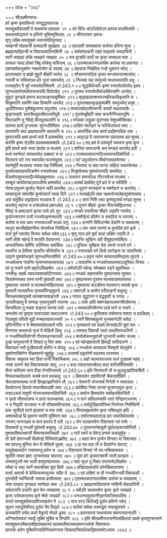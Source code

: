 +++
title = "२४३"

+++
श्रीलक्ष्मीरुवाच-  
हरे कृष्ण कृपासिन्धो जगदुद्धारकारक ।  
माघशुक्लैकादशीं मे कथयस्व प्रसादतः ॥१ ॥
को विधिः कोऽधिदेवोऽत्र व्रतस्य फलमित्यपि ।  
कथयस्वोद्यापनं च व्रतिनो भुक्तिमुक्तिदम् ॥२ ॥
श्रीनारायण उवाच-  
शृणु लक्ष्मि माघशुक्ले जयानामेतिपुण्यदा ।  
पापहन्त्री मोक्षकर्त्री कामदात्री सुखप्रदा ॥३ ॥
एकादशी समाख्याता कर्तव्या व्रतिना शुभा ।  
ब्रह्महत्यादिहन्त्री च पिशाचत्वादिनाशिनी ॥४ ॥
सर्वसम्पत्करी राज्ञां सङ्ग्रामे जयदायिनी ।  
स्वर्गे जयप्रदा लोके व्यवहारे जयप्रदा ॥५ ॥
यत्र कुत्रापि कार्ये सा कृता जयफला मता ।  
तत्फलं जयदं प्रोक्तं त्रिषु लोकेषु यायिनाम् ॥६ ॥
एतस्मात्कारणाल्लक्ष्मि कर्तव्या सा प्रयत्नतः ।  
दशम्यामेकभुक्तेन नक्तमात्रेण वा स्वयम् ॥७ ॥
देहयात्रां निर्वहँश्च रात्रौ भूशयनं चरेत् ।  
प्रातरुत्थाय च ब्राह्मे मुहूर्त्ते श्रीहरिं स्मरेत् ॥८ ॥
शौचस्नानादिकं कृत्वा सन्ध्यावन्दनमाचरेत् ।  
गायत्रीं च जपित्वाऽथ हरेः पूजां समाचरेत् ॥९ ॥
नित्यया सह सम्पूज्यो माधवस्तत्पतिः प्रभुः ।  
पञ्चामृतेन वै पूर्वं स्नापयेदभिषेचनैः ॥1.243.१ ०॥
शुद्धतीर्थजलैः कृष्णं स्नापयेल्लेपयेद् द्रवम् ।  
सुगन्धसारोत्तमतैलचन्दनादि विलेपयेत् ॥११ ॥
पुनश्च स्नापयेत्तीर्थजलैर्वस्त्राणि धारयेत् ।  
मुकुटं कुण्डले हारान् कटकाङ्गदसूर्मिकाः ॥१२॥
शृङ्खलारशनारत्नहीरकादिकृतानि च ।  
विभूषणानि सर्वाणि तथा दिव्यानि धारयेत् ॥१३॥
गुलालाक्षतकुङ्कुमाबीरैः सम्पूजयेत् प्रभुम् ।  
धूपदीपैस्तथा पुष्पैर्बकुलस्य प्रपूजयेत् ॥१४॥
तत्कालप्रोद्भवैश्चान्यैः कमलै स्थलपद्मकैः ।  
शृङ्गारहारैः सत्पत्रैस्तुलसीमञ्जरीयुतैः ॥१९'॥
पूजयेच्छ्रीहरिं चाथ चन्दनैर्गन्धिवस्तुभिः ।  
मिष्टान्नानि तु नैवेद्ये बीजपूरफलानि च ॥१६॥
मण्डका लड्डुका मुद्गभवा मेशुभमौक्तिकाः ।  
दातव्या हरये दुग्धपाकः सुगन्धमिश्रिताः ॥१७॥
दाडिमं नवरङ्गं च नारिकेलफलं तथा ।  
दातव्यानि तथा द्राक्षाफलानि कदलानि च ॥१८॥
आरार्त्रिकं तथा कार्यं प्रदक्षिणादिकं ततः ।  
पुष्पाञ्जलिं क्षमां प्रार्थ्य ततो वै व्रतमर्थयेत् ॥१९॥
अद्याऽहं वै जयानाम्न्या एकादश्या व्रतं शुभम् ।  
करोमि कृष्ण तेऽतीव प्रसन्नत्वप्रसक्तये ॥1.243.२०॥
तद् व्रतं मे प्रसम्पूर्णं भवत्वत्र कृपां कुरु ।  
इति प्रार्थ्य ततो नत्वा देवदेवं च माधवम् ॥२१॥
शोभितं सप्तधान्यैः सन् मण्डलं कारयेद् व्रती ।  
मध्ये स्वर्णघटं संस्थापयेत् ताम्रघटं च वा ॥२२॥
पञ्चपल्लवरत्नादिजलवस्त्रादिशोभिते ।  
तिलपात्रं घटे तत्र स्थापयेत् फलसंयुतम् ॥२३॥
घटं प्रपूजयेत्तत्र तीर्थान्यावाहयेत्तथा ।  
स्वर्णमूर्तिं माधवस्य जयया सह निर्मिताम् ॥२४॥
नित्यया च तथा पत्न्या सहितां स्थापयेत्तथा ।  
पूजयेच्चावाहनादिक्रमेण स्नापयेत्तथा ॥२५॥
विभूषयेत्तथा पुष्पभोजनादि समर्पयेत् ।  
षोडशोपसुवस्त्वाद्यैरर्चयेद्बहुभावतः ॥२६॥
जलपानं समर्प्याऽथ नीराजयेच्च माधवम् ।  
ताम्बूलं चार्पयेत्तत्राऽपराधाँश्च क्षमापयेत् ॥२७॥
व्रतार्थं प्रार्थयेत् पूर्णं व्रतं मे च भवेदिति ।  
गोश्च प्रपूजनं कुर्याद् गोदानं चापि कारयेत् ॥२८॥
भूदानं वस्त्रदानं च स्वर्णदानं च कारयेत् ।  
पश्चात्पूजां समाप्यैवं कुर्यात्कार्यं स्वकं दिने ॥२९॥
मध्याह्नेऽपि तथा भक्ष्यभोज्यलेह्यसुचोश्यकम् ।  
अन्नं चतुर्विधं दद्याद्देवाय माधवाय वै ॥1.243.३ ०॥
सायं निशि तथा कृष्णपूजार्थं मण्डपं शुभम् ।  
कारयेत्तु महान्तं च तत्रोल्लेच्चं प्रबन्धयेत् ॥३ १ ॥
पूजनं श्रीहरेः कृत्वा नीराजयेद्विधानतः ।  
नैवेद्यं च क्षमाऽदानं कृत्वा ततो हरेः पुरः ॥३२॥
मण्डपे रासरीत्या श्रीहरेः पद्यानि गापयेत् ।  
कुर्याज्जागरणं रात्रौ रञ्जयेत्कृष्णमत्यति ॥३३॥
भक्तैर्नृत्यं कीर्तनं च सवादित्रं च जागरम् ।  
कर्तव्यं च ततः प्रातः स्नात्वाऽर्च्यो माधवः प्रभुः ॥३४॥
दानानि विविधान्येव देयानि च यथाबलम् ।  
साधून् साध्वीर्ब्राह्मणाँश्च भोजयेच्च निवेदितम् ॥३५॥
ततः स्वयं पारणां च कुर्यादेवं व्रतं कृते ।  
फलं पूर्णं भवत्येव विजयः सर्वथा भवेत्॥३६॥
शृणु त्वत्र व्रते पूर्वां कथां लक्ष्मि! वदामि ते ।  
स्वर्गे लोके महेन्द्रे वै शासति देवतागणाः ॥३७॥
वसन्ति सुखिनः सर्वे पीयूषपानपोषिताः ।  
अप्सरोभिश्च देवीभिः परीभिश्च समर्चिताः ॥३८॥
पूजिताः सुखिता देवा रमन्ते नन्दने वने ।  
रमयन्ति च देवीश्च नृत्यन्ति कीर्तयन्ति च ॥३९॥
नन्दनाख्ये वने दिव्ये स्वर्गङ्गा या जलान्तिके ।  
उद्याने पुष्पशोभाढ्ये सुगन्ध्यनिलसेविते ॥1.243.४०॥
प्रवृत्तं नर्तनं चाप्सरसामिन्द्रस्य तुष्टये ।  
गन्धर्वास्तत्र गायन्ति नृत्यन्त्यप्सरसस्तदा ॥४१ ॥
वादयन्ति च गन्धर्वास्तालस्याऽऽपूरिकाः स्त्रियः ।  
एवं तु गायने नृत्ये प्रवृत्तेऽतिप्रहर्षतः ॥४२॥
दर्शकोऽपि महेन्द्रः स्वेच्छया रङ्गे ह्युपस्थितः ।  
ननर्तेन्द्रः सहर्षः स्वपञ्चाशत्कोटिनायकः ॥४३॥
गन्धर्वाः सहगायन्ति पुष्पदन्तश्च सुस्वरः ।  
चित्रसेनस्तथा तस्य पत्नी पुष्पवती तथा ॥४४॥
पुष्पदन्तस्य पुत्रश्च माल्यवान्नामतस्तथा ।  
पुष्पवत्याः स्वरूपे च माल्यवान्मोहितस्तदा ॥४५॥
पुष्पवत्या कटाक्षैश्च माल्यवान् स्ववशे कृतः ।  
पुष्पवती माल्यवाँश्च नृत्यार्थमिन्द्रतुष्टये ॥४६॥
समागतौ च कामेन परीताङ्गौ बभूवतुः ।  
चित्तभ्रमसमायुक्तौ कामबाणवशङ्गतौ ॥४७॥
गायतः शुद्धगानं न बद्धदृष्टी च रागतः ।  
नृत्यतीन्द्रस्तु वै सम्यङ् नृत्यानुसारि गायनम् ॥४८॥
तयोः क्षतिं समगच्छत्तालमानविलोपनम् ।  
चिन्तयित्वा तु मघवा सङ्गतं मानसं तयोः ॥४९॥
समकालीनवैगण्यं ताले माने च गायने ।  
क्रमलोपं परं दृष्ट्वा मत्वाऽवज्ञां तथाऽऽत्मनः ॥1.243.५०॥
कुपितश्च तयोस्तत्र शशाप च वदन्निदम् ।  
धिङ्युवा पतितौ मूढौ मन्महत्ताप्रभञ्जकौ ॥५ १॥
स्वर्गे विषयबाहुल्ये भुज्यमानेऽपि सर्वदा ।  
तृप्तिर्नास्ति न मे श्रेष्ठ्यमर्यादारक्षणे मतिः ॥५२॥
नृत्यकाले मम दाक्ष्ये प्रोत्साहेऽपि युवां यतः ।  
विगणय्य सभामध्ये नृत्यं वै मोहितौ किमु ॥५३ ॥
तस्मात् पिशाचौ भवतं दम्पतीरुपधारिणौ ।  
न गन्धर्वस्थितियोग्यौ गौरवभङ्गकारकौ ॥५४॥
मर्त्यलोकमनुप्राप्तौ भुञ्जानौ कर्मणः फलम् ।  
दुःखं चानुभवन्तौ वै तिष्ठतं तु चिरं समाः ॥५५॥
एवं महेन्द्रशापात्तौ हिमाद्रौ त्वतिदारुणे ।  
पिशाचतां गतौ दुःखैस्तप्तौ शान्तिं न चेयतुः ॥५६॥
गन्धर्वत्वं चाप्सरत्वं विस्मृतौ चेरतुर्वने ।  
तुषारेणातिवेगेन पीड्यमानो मुहुर्मुहुः ॥५७॥
दन्तघर्षं प्रकुर्वाणौ वदतश्च परस्परम् ।  
पिशाचः समुवाच स्वां प्रियां पत्नीं पिशाचिकाम् ॥५८॥
अहो चाल्पापराधस्य फलं दुःखतमं महत् ।  
नरकं दारुणं चेदं पिशाचरूपकं खलु ॥५९॥
कदा स्यादन्तवच्चैतत् कदा शान्तिर्मिलिष्यति ।  
शैत्यं चातितमं त्वत्र पीडा तेनातिजायते ॥1.243.६०॥
इति चिन्तापरौ तौ च क्षुधादुःखातिकर्षितौ ।  
पिप्पलाख्यदेवतरोः स्तम्बे वासं प्रचक्रतुः ॥६१ ॥
हिमपातेन दशमीरात्रौ चैकादशीदिने ।  
चैकादश्यास्तथा रात्रौ हिमझञ्झानिलेन तौ ॥६२॥
वेपमानौ भोजनार्थं निर्गतौ न स्ववासतः ।  
दैवयोगात्स दिवसो माघस्यैकादशी जया ॥६३॥
उपोषिता निशा ताभ्यां सुजागरयुता कृता ।  
तत्राऽऽस्तां तावुभौ भोज्यजलपानादिवर्जितौ ॥६४॥
कष्टेन हिमवातेन सर्वाहारविवर्जितौ ।  
न कृतो जीवघातश्च न प्राप्तं फलभक्षणम् ॥६५॥
न पानं सलिलस्यापि जातं नेन्द्रियरञ्जनम् ।  
न च निद्रापि सञ्जाता न तौ सौख्यमविन्दताम् ॥६६॥
तयोर्दुःखितयोरित्थं निर्जगाम निशीथिनी ।  
प्रातः सूर्योदये प्राप्ते द्वादश्यां च मया तयोः ॥६७॥
पिप्पलवृक्षरूपेण कृता भक्तिधृता हृदि ।  
अश्वत्थोऽहं हि वृक्षाणां भवामि मूर्तिमान् यतः ॥६८॥
तयोराश्रयदाताऽहं व्रतं जयातिथेस्तयोः ।  
गणयन् जागराढ्यं च फलं व्रतस्य वै ददौ ॥६९॥
तेन फलप्रभावेण पिशाचत्वं गतं तयोः ।  
दिव्यरूपौ तु गन्धर्वौ पूर्वरूपौ बभूवतुः ॥1.243.७० ॥
पुरातनस्नेहयुतौ पूर्वालङ्कारशोभितौ ।  
पुष्पावतीमाल्यवन्तौ विमानवरमास्थितौ ॥७१ ॥
गतौ स्वर्गं च देवेन्द्रं प्रणामं चक्रतुर्मुदा ।  
तौ देवौ देवगन्धर्वौ वीक्ष्येन्द्रो विस्मितोऽब्रवीत् ॥७२ ॥
वदतं केन पुण्येन विनष्टा वां पिशाचता ।  
मम शापात्तु मुनिना केन वै मोचितौ युवाम् ॥७३ ॥
प्रा श्च तदा तौ तं दैवयोगेन देवराट् ।  
वासुदेवप्रसादेन जयायास्तु व्रतेन च ॥७४॥
पिशाचत्वं विनष्टं नौ तव भक्तिप्रभावतः ।  
श्रुत्वेति मघवा हृष्टः पुनस्तावाह चादरात् ॥७५ ॥
युवां हरेः कृपापात्रवर्यौ जातौ व्रताहतः ।  
तस्मात्पूज्यौ मम जातौ व्रतपुण्यप्रभावतः ॥७६॥
सदा सुधां तु पिबत वचनान्मेऽतिहर्षतः ।  
रमेथां च सदा स्वर्गे यथासौख्यं युवां प्रियौ ॥७७॥
हरिव्रतप्रकर्तारो हरेर्भक्तिपरायणाः ।  
मर्त्या अमर्त्या ये केचित्त्वस्मत्पूज्याः सदैव ते ॥७८॥
एवं लक्ष्मि! च तौ गन्धर्वीगन्धर्वौ पिशाचकौ ।  
पुनर्जातौ स्वर्निवासौ जयाया व्रतवैभवात् ॥७९॥
एतस्मात्कारणाल्लक्ष्मि! कर्तव्यं च जयाव्रतम् ।  
जया पापहरा पुण्यप्रदा स्वर्गप्रदा तथा ॥1.243.८० ॥
ब्रह्महत्यादिपापानां नाशिनी मोक्षदायिनी ।  
सर्वदानानि दत्तानि कृतं येन जयाव्रतम् ॥८ १ ॥
सर्वेऽपि क्रतवस्तेन कृताः कृते जयाव्रते ।  
कृताः परोपकाराश्च कृते श्रेष्ठे जयाव्रते ॥८२॥
धनधान्यसुतपत्नीगृहगोवाजिसत्पतिम् ।  
लभते माघशुक्लैकादशीजयाव्रतेन वै ॥८३ ॥
नात्र परत्र किञ्चिद्वै दुर्लभं व्रतिनो भवेत् ।  
सुलभं स्याद्धरेर्योगाद् दुर्लभं नैव विद्यते ॥८४॥
कर्तव्यं सर्वथा तस्माद्व्रतं जयासुवासरे ।  
कल्पकोटिं वसेत् कर्ता वैकुण्ठे मोदते ध्रुवम् ॥८५ ॥
व्रतस्यास्य कथायाश्च श्रवणात्पठनादपि ।  
अग्निष्टोमफलं स्याद्वै भुक्तिं मुक्तिं च विन्दति ॥८६ ॥
इति श्रीलक्ष्मीनारायणीयसंहितायां प्रथमे कृतयुगसन्ताने माघशुक्लजयैकादशीव्रतमाहात्म्यं माल्यवतीमाल्यवन्नामगन्धर्वयोः पिशाचत्व-  
प्राप्तयोः व्रतेन मुक्तिरित्यादिनिरूपणनामा त्रिचत्वारिंशदधिकद्विशततमोऽध्यायः ॥२४३ ॥
    

